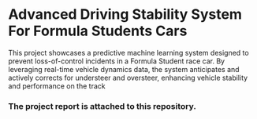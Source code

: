 # Advanced Driving Stability System For Formula Students Cars
This project showcases a predictive machine learning system designed to prevent loss-of-control incidents in a Formula Student race car. By leveraging real-time vehicle dynamics data, the system anticipates and actively corrects for understeer and oversteer, enhancing vehicle stability and performance on the track

### The project report is attached to this repository.
